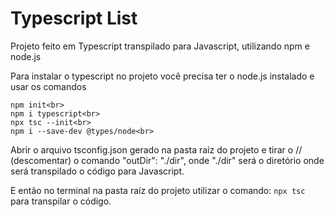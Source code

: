 <h1>Typescript List</h1>

<p>Projeto feito em Typescript transpilado para Javascript, utilizando npm e node.js</p>
<p>Para instalar o typescript no projeto você precisa ter o node.js instalado e usar os comandos<br>
 
```
npm init<br>
npm i typescript<br>
npx tsc --init<br>
npm i --save-dev @types/node<br>
```
 
<p>Abrir o arquivo tsconfig.json gerado na pasta raíz do projeto e tirar o // (descomentar) o comando "outDir": "./dir", onde "./dir" será o diretório onde será transpilado o código para Javascript.<br>
<p>E então no terminal na pasta raíz do projeto utilizar o comando: <code>npx tsc</code> para transpilar o código.</p><br>
<p></p>

